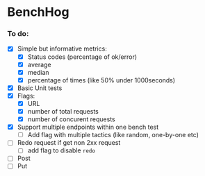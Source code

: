 # BenchHog

### To do:
* [x] Simple but informative metrics:
  * [x] Status codes (percentage of ok/error)
  * [x] average
  * [x] median
  * [x] percentage of times (like 50% under 1000seconds)
* [x] Basic Unit tests
* [x] Flags:
  * [x] URL
  * [x] number of total requests
  * [x] number of concurent requests
* [x] Support multiple endpoints within one bench test
  * [ ] Add flag with multiple tactics (like random, one-by-one etc)
* [ ] Redo request if get non 2xx request
  * [ ] add flag to disable `redo`
* [ ] Post
* [ ] Put